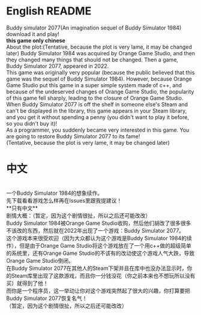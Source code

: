 # English README
Buddy simulator 2077(An imagination sequel of Buddy Simulator 1984)
<br>
download it and play!
<br>
**this game only chinese**
<br>
About the plot:(Tentative, because the plot is very lame, it may be changed later)
Buddy Simulator 1984 was acquired by Orange Game Studio, and then they changed many things that should not be changed. Then a game, Buddy Simulator 2077, appeared in 2022.
<br>
This game was originally very popular (because the public believed that this game was the sequel of Buddy Simulator 1984). However, because Orange Game Studio put this game in a super simple system made of c++, and because of the undeserved changes of Orange Game Studio, the popularity of this game fell sharply, leading to the closure of Orange Game Studio.
<br>
When Buddy Simulator 2077 is off the shelf in someone else's Steam and can't be displayed in the library, this game appears in your Steam library, and you get it without spending a penny (you didn't want to play it before, so you didn't buy it)!
<br>
As a programmer, you suddenly became very interested in this game. You are going to restore Buddy Simulator 2077 to its fame!
<br>
(Tentative, because the plot is very lame, it may be changed later)
# 中文
<br>
一个Buddy Simulator 1984的想象续作。
<br>
先下载看看游戏怎么样再在Issues里跟我提建议！
<br>
**只有中文**
<br>
剧情大概：（暂定，因为这个剧情很扯，所以之后还可能改改）
<br>
Buddy Simulator 1984被Orange Game Studio收购，然后他们胡改了很多很多不该改的东西，然后就在2022年出现了一个游戏：Buddy Simulator 2077。
<br>
这个游戏本来很受欢迎（因为大众都认为这个游戏是Buddy Simulator 1984的续作），但是由于Orange Game Studio将这个游戏放在了一个用c++做的超级简单的系统里，还有Orange Game Studio的不该有的改动使这个游戏人气大跌，导致Orange Game Studio倒闭。
<br>
在Buddy Simulator 2077在其他人的Steam下架并且在库中也没办法显示时，你的Steam库里出现了这款游戏，而且你一分钱没花（你之前本来也不想玩所以没有买）就得到了他！
<br>
而你是一个程序员，这一举动让你对这个游戏突然起了很大的兴趣，你打算要把Buddy Simulator 2077恢复名气！
<br>
（暂定，因为这个剧情很扯，所以之后还可能改改）
